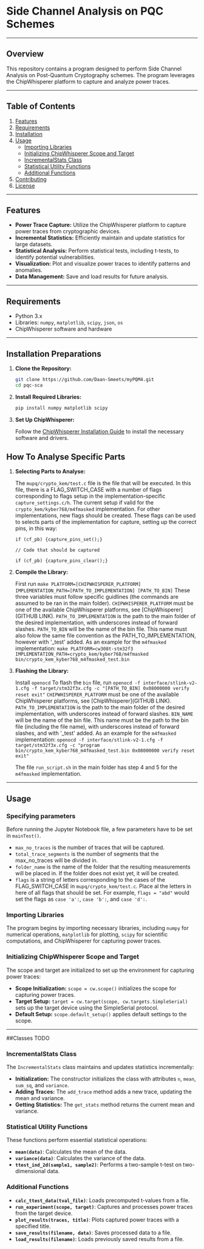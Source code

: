 # Side Channel Analysis on PQC Schemes

---

## Overview

This repository contains a program designed to perform Side Channel Analysis on Post-Quantum Cryptography schemes. The program leverages the ChipWhisperer platform to capture and analyze power traces.

---

## Table of Contents

1. [Features](#features)
2. [Requirements](#requirements)
3. [Installation](#installation)
4. [Usage](#usage)
    - [Importing Libraries](#importing-libraries)
    - [Initializing ChipWhisperer Scope and Target](#initializing-chipwhisperer-scope-and-target)
    - [IncrementalStats Class](#incrementalstats-class)
    - [Statistical Utility Functions](#statistical-utility-functions)
    - [Additional Functions](#additional-functions)
5. [Contributing](#contributing)
6. [License](#license)

---

## Features

- **Power Trace Capture:** Utilize the ChipWhisperer platform to capture power traces from cryptographic devices.
- **Incremental Statistics:** Efficiently maintain and update statistics for large datasets.
- **Statistical Analysis:** Perform statistical tests, including t-tests, to identify potential vulnerabilities.
- **Visualization:** Plot and visualize power traces to identify patterns and anomalies.
- **Data Management:** Save and load results for future analysis.

---

## Requirements

- Python 3.x
- Libraries: `numpy`, `matplotlib`, `scipy`, `json`, `os`
- ChipWhisperer software and hardware

---

## Installation Preparations

1. **Clone the Repository:**

    ```bash
    git clone https://github.com/Daan-Smeets/myPQM4.git
    cd pqc-sca
    ```

2. **Install Required Libraries:**

    ```bash
    pip install numpy matplotlib scipy
    ```

3. **Set Up ChipWhisperer:**

    Follow the [ChipWhisperer Installation Guide](https://chipwhisperer.readthedocs.io/en/latest/installation.html) to install the necessary software and drivers.


## How To Analyse Specific Parts

1. **Selecting Parts to Analyse:**

    The `mupq/crypto_kem/test.c` file is the file that will be executed. In this file, there is a FLAG_SWITCH_CASE with a number of flags corresponding to flags setup in the implementation-specific `capture_settings.c/h`. The current setup if valid for the `crypto_kem/kyber768/m4fmasked` implementation. For other implementations, new flags should be created.
    These flags can be used to selects parts of the implementation for capture, setting up the correct pins, in this way:
    ```
    if (cf_pb) {capture_pins_set();}
    
    // Code that should be captured
    
    if (cf_pb) {capture_pins_clear();}
    ```


2. **Compile the Library:**
	
    First run `make PLATFORM=[CHIPWHISPERER_PLATFORM] IMPLEMENTATION_PATH=[PATH_TO_IMPLEMENTATION] [PATH_TO_BIN]`
    These three variables must follow specific guidlines (the commands are assumed to be ran in the main folder).
    `CHIPWHISPERER_PLATFORM` must be one of the available ChipWhisperer platforms, see [ChipWhisperer](GITHUB LINK).
    `PATH_TO_IMPLEMENTATION` is the path to the main folder of the desired implementation, with underscores instead of forward slashes.
    `PATH_TO_BIN` will be the name of the bin file. This name must also folow the same file convention as the PATH_TO_IMPLEMENTATION, however with '_test' added.
    As an example for the `m4fmasked` implementation: `make PLATFORM=cw308t-stm32f3 IMPLEMENTATION_PATH=crypto_kem/kyber768/m4fmasked bin/crypto_kem_kyber768_m4fmasked_test.bin`

3. **Flashing the Library:**
	
    Install `openocd`
    To flash the `bin` file, run `openocd -f interface/stlink-v2-1.cfg -f target/stm32f3x.cfg -c "[PATH_TO_BIN] 0x08000000 verify reset exit"`
    `CHIPWHISPERER_PLATFORM` must be one of the available ChipWhisperer platforms, see [ChipWhisperer](GITHUB LINK).
    `PATH_TO_IMPLEMENTATION` is the path to the main folder of the desired implementation, with underscores instead of forward slashes.
    `BIN_NAME` will be the name of the bin file. This name must be the path to the bin file (including the file name), with underscores instead of forward slashes, and with '_test' added.
    As an example for the `m4fmasked` implementation: `openocd -f interface/stlink-v2-1.cfg -f target/stm32f3x.cfg -c "program bin/crypto_kem_kyber768_m4fmasked_test.bin 0x08000000 verify reset exit"`
    
    The file `run_script.sh` in the main folder has step 4 and 5 for the `m4fmasked` implementation. 

---

## Usage

### Specifying parameters

Before running the Jupyter Notebook file, a few parameters have to be set in `mainTest()`.
- `max_no_traces` is the number of traces that will be captured.
- `total_trace_segments` is the number of segments that the max_no_traces will be divided in.
- `folder_name` is the name of the folder that the resulting measurements will be placed in. If the folder does not exist yet, it will be created.
- `flags` is a string of letters corresponding to the cases of the FLAG_SWITCH_CASE in `mupq/crypto_kem/test.c`. Place al the letters in here of all flags that should be set. For example, `flags = "abd"` would set the flags as `case 'a':`, `case 'b':`, and `case 'd':`.

### Importing Libraries

The program begins by importing necessary libraries, including `numpy` for numerical operations, `matplotlib` for plotting, `scipy` for scientific computations, and ChipWhisperer for capturing power traces.

### Initializing ChipWhisperer Scope and Target

The scope and target are initialized to set up the environment for capturing power traces:

- **Scope Initialization:** `scope = cw.scope()` initializes the scope for capturing power traces.
- **Target Setup:** `target = cw.target(scope, cw.targets.SimpleSerial)` sets up the target device using the SimpleSerial protocol.
- **Default Setup:** `scope.default_setup()` applies default settings to the scope.

---

##Classes TODO

### IncrementalStats Class

The `IncrementalStats` class maintains and updates statistics incrementally:

- **Initialization:** The constructor initializes the class with attributes `n`, `mean`, `sum_sq`, and `variance`.
- **Adding Traces:** The `add_trace` method adds a new trace, updating the mean and variance.
- **Getting Statistics:** The `get_stats` method returns the current mean and variance.

### Statistical Utility Functions

These functions perform essential statistical operations:

- **`mean(data)`**: Calculates the mean of the data.
- **`variance(data)`**: Calculates the variance of the data.
- **`ttest_ind_2d(sample1, sample2)`**: Performs a two-sample t-test on two-dimensional data.

### Additional Functions

- **`calc_ttest_data(tval_file)`**: Loads precomputed t-values from a file.
- **`run_experiment(scope, target)`**: Captures and processes power traces from the target device.
- **`plot_results(traces, title)`**: Plots captured power traces with a specified title.
- **`save_results(filename, data)`**: Saves processed data to a file.
- **`load_results(filename)`**: Loads previously saved results from a file.


